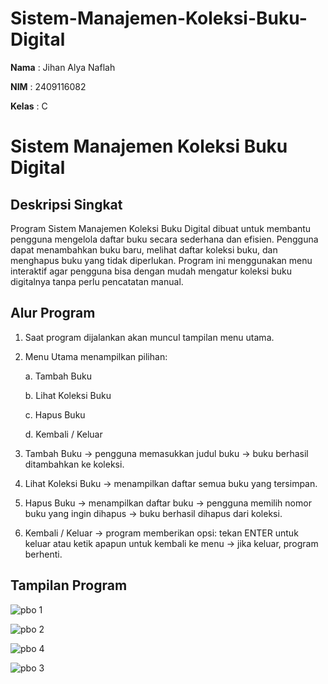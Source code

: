 # Sistem-Manajemen-Koleksi-Buku-Digital
**Nama**  : Jihan Alya Naflah  

**NIM**   : 2409116082

**Kelas** : C

# Sistem Manajemen Koleksi Buku Digital
## Deskripsi Singkat
Program Sistem Manajemen Koleksi Buku Digital dibuat untuk membantu pengguna mengelola daftar buku secara sederhana dan efisien. Pengguna dapat menambahkan buku baru, melihat daftar koleksi buku, dan menghapus buku yang tidak diperlukan. Program ini menggunakan menu interaktif agar pengguna bisa dengan mudah mengatur koleksi buku digitalnya tanpa perlu pencatatan manual.

## Alur Program
1. Saat program dijalankan akan muncul tampilan menu utama.
2. Menu Utama menampilkan pilihan:

    a. Tambah Buku
   
    b. Lihat Koleksi Buku
   
    c. Hapus Buku
   
    d. Kembali / Keluar
   
4. Tambah Buku → pengguna memasukkan judul buku → buku berhasil ditambahkan ke koleksi.
5. Lihat Koleksi Buku → menampilkan daftar semua buku yang tersimpan.
6. Hapus Buku → menampilkan daftar buku → pengguna memilih nomor buku yang ingin dihapus → buku berhasil dihapus dari koleksi.
7. Kembali / Keluar → program memberikan opsi: tekan ENTER untuk keluar atau ketik apapun untuk kembali ke menu → jika keluar, program berhenti.


## Tampilan Program
![pbo 1](https://github.com/user-attachments/assets/4d32acc3-b7d7-4ff9-aa11-6b903669cb92)

![pbo 2](https://github.com/user-attachments/assets/92b63165-09bb-4191-a869-d6d633e5b5bf)

![pbo 4](https://github.com/user-attachments/assets/9c460214-e6ea-4b4f-8601-3dfd75e599de)

![pbo 3](https://github.com/user-attachments/assets/a322f6b3-ec5a-458e-912d-e1cf35ec9693)




